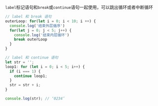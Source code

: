 `label`标记语句和`break`或`continue`语句一起使用，可以跳出循环或者中断循环

```javascript
// label 和 break 语句
outerLoop: for(let i = 0; i < 10; i ++) {
  console.log('结束外层循序')
  for(let j = 0; j < 5; j++) {
    console.log('结束内层循环')
    break outerLoop
  }
}

// label 和 continue 语句
let str = '';
loop1: for (let i = 0; i < 5; i++) {
  if (i === 1) {
    continue loop1;
  }
  str = str + i;
}

console.log(str); // ‘0234’
```